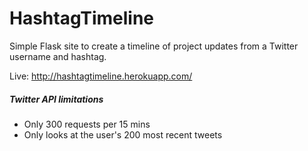# HashtagTimeline

Simple Flask site to create a timeline of project updates from a Twitter username and hashtag.

Live: http://hashtagtimeline.herokuapp.com/

##### Twitter API limitations
+ Only 300 requests per 15 mins
+ Only looks at the user's 200 most recent tweets